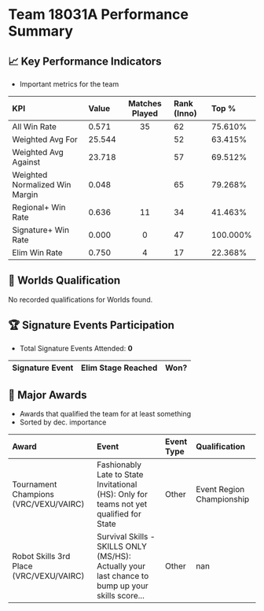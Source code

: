 # Team 18031A Performance Summary

## 📈 Key Performance Indicators
- Important metrics for the team

| KPI | Value | Matches Played | Rank (Inno) | Top % |
|:---|:-----|:--------------:|:----|:-----|
| All Win Rate | 0.571 | 35 | 62 | 75.610% |
| Weighted Avg For | 25.544 |  | 52 | 63.415% |
| Weighted Avg Against | 23.718 |  | 57 | 69.512% |
| Weighted Normalized Win Margin | 0.048 |  | 65 | 79.268% |
| Regional+ Win Rate | 0.636 | 11 | 34 | 41.463% |
| Signature+ Win Rate | 0.000 | 0 | 47 | 100.000% |
| Elim Win Rate | 0.750 | 4 | 17 | 22.368% |


## 🎯 Worlds Qualification
No recorded qualifications for Worlds found.

## 🏆 Signature Events Participation
- Total Signature Events Attended: **0**

| Signature Event | Elim Stage Reached | Won? |
|:----------------|:-------------------|:----|


## 🥇 Major Awards
- Awards that qualified the team for at least something
- Sorted by dec. importance

| Award | Event | Event Type | Qualification |
|:------|:------|:-----------|:--------------|
| Tournament Champions (VRC/VEXU/VAIRC) | Fashionably Late to State Invitational (HS): Only for teams not yet qualified for State | Other | Event Region Championship |
| Robot Skills 3rd Place (VRC/VEXU/VAIRC) | Survival Skills - SKILLS ONLY (MS/HS): Actually your last chance to bump up your skills score... | Other | nan |

